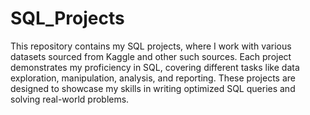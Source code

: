 # SQL_Projects
This repository contains my SQL projects, where I work with various datasets sourced from Kaggle and other such sources. Each project demonstrates my proficiency in SQL, covering different tasks like data exploration, manipulation, analysis, and reporting. These projects are designed to showcase my skills in writing optimized SQL queries and solving real-world problems.
